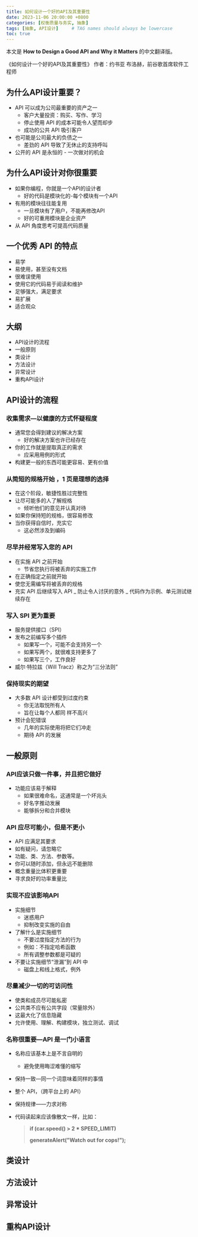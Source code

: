```yaml
---
title: 如何设计一个好的API及其重要性
date: 2023-11-06 20:00:00 +0800
categories: [权衡质量与务实, 抽象]
tags: [抽象, API设计]     # TAG names should always be lowercase
toc: true
---
```


本文是 **How to Design a Good API and Why it Matters** 的中文翻译版。



《如何设计一个好的API及其重要性》 作者：约书亚 布洛赫，前谷歌首席软件工程师



## 为什么API设计重要？

* API 可以成为公司最重要的资产之一
  * 客户大量投资：购买、写作、学习
  * 停止使用 API 的成本可能令人望而却步
  * 成功的公共 API 吸引客户 
* 也可能是公司最大的负债之一
  * 差劲的 API 导致了无休止的支持呼叫
* 公开的 API 是永恒的 - 一次做对的机会

## 为什么API设计对你很重要

* 如果你编程，你就是一个API的设计者
  * 好的代码是模块化的-每个模块有一个API
* 有用的模块往往能复用
  * 一旦模块有了用户，不能再修改API
  * 好的可重用模块是企业资产
* 从 API 角度思考可提高代码质量

## 一个优秀 API 的特点

* 易学
* 易使用，甚至没有文档
* 很难误使用
* 使用它的代码易于阅读和维护
* 足够强大，满足要求
* 易扩展
* 适合观众

## 大纲

* API设计的流程
* 一般原则
* 类设计
* 方法设计
* 异常设计
* 重构API设计

## API设计的流程

### 收集需求—以健康的方式怀疑程度

* 通常您会得到建议的解决方案
  * 好的解决方案也许已经存在
* 你的工作就是提取真正的需求
  * 应采用用例的形式
* 构建更一般的东西可能更容易、更有价值

### 从简短的规格开始 ，1 页是理想的选择

* 在这个阶段，敏捷性胜过完整性
* 让尽可能多的人了解规格
  * 倾听他们的意见并认真对待
* 如果你保持短的规格，很容易修改
* 当你获得自信时，充实它
  * 这必然涉及到编码

### 尽早并经常写入您的 API

* 在实施 API 之前开始
  * 节省您执行将被丢弃的实施工作
*  在正确指定之前就开始
  * 使您无需编写将被丢弃的规格
* 充实 API 后继续写入 API
  _ 防止令人讨厌的意外
  _ 代码作为示例、单元测试继续存在

### 写入 SPI 更为重要

* 服务提供接口（SPI）
* 发布之前编写多个插件
  * 如果写一个，可能不会支持另一个
  * 如果写两个，就很难支持更多了
  * 如果写三个，工作良好
* 威尔·特拉兹（Will Tracz）称之为“三分法则”

###  保持现实的期望

* 大多数 API 设计都受到过度约束
  * 你无法取悦所有人
  * 旨在让每个人都同 样不高兴
* 预计会犯错误
  * 几年的实际使用将把它们冲走
  *  期待 API 的发展

## 一般原则

### API应该只做一件事，并且把它做好

* 功能应该易于解释
  * 如果很难命名，这通常是一个坏兆头
  * 好名字推动发展
  * 能够拆分和合并模块

### API 应尽可能小，但是不更小
* API 应满足其要求
*  如有疑问，请忽略它
  * 功能、类、方法、参数等。
  * 你可以随时添加，但永远不能删除
  * 概念重量比体积更重要
  * 寻求良好的功率重量比

### 实现不应该影响API

* 实施细节
  * 迷惑用户
  * 抑制改变实施的自由
* 了解什么是实施细节
  * 不要过度指定方法的行为
  * 例如：不指定哈希函数
  * 所有调整参数都是可疑的
* 不要让实施细节“泄漏”到 API 中
  * 磁盘上和线上格式，例外



### 尽量减少一切的可访问性

* 使类和成员尽可能私密
* 公共类不应有公共字段（常量除外）
*  这最大化了信息隐藏
* 允许使用、理解、构建模块，独立测试、调试



### 名称很重要—API 是一门小语言

* 名称应该基本上是不言自明的

  * 避免使用晦涩难懂的缩写

*  保持一致—同一个词意味着同样的事情

  * 整个 API，（跨平台上的 API）

* 保持规律——力求对称

* 代码读起来应该像散文一样，比如：

  > **if (car.speed() > 2 \* SPEED_LIMIT)**
  >
  >  **generateAlert("Watch out for cops!");**



## 类设计

## 方法设计

## 异常设计

## 重构API设计
